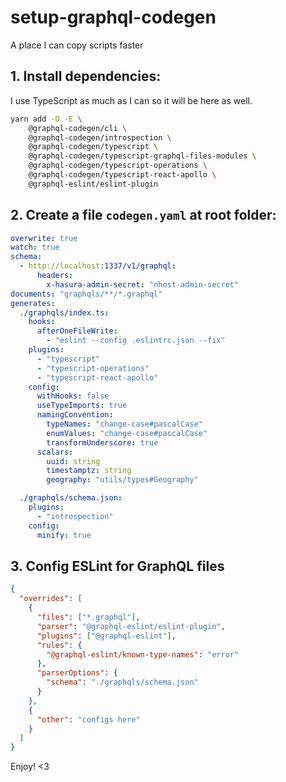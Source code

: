 # setup-graphql-codegen
A place I can copy scripts faster

## 1. Install dependencies:
I use TypeScript as much as I can so it will be here as well.
```bash
yarn add -D -E \
    @graphql-codegen/cli \
    @graphql-codegen/introspection \
    @graphql-codegen/typescript \
    @graphql-codegen/typescript-graphql-files-modules \
    @graphql-codegen/typescript-operations \
    @graphql-codegen/typescript-react-apollo \
    @graphql-eslint/eslint-plugin
```

## 2. Create a file `codegen.yaml` at root folder:
```yaml
overwrite: true
watch: true
schema:
  - http://localhost:1337/v1/graphql:
      headers:
        x-hasura-admin-secret: "nhost-admin-secret"
documents: "graphqls/**/*.graphql"
generates:
  ./graphqls/index.ts:
    hooks:
      afterOneFileWrite:
        - "eslint --config .eslintrc.json --fix"
    plugins:
      - "typescript"
      - "typescript-operations"
      - "typescript-react-apollo"
    config:
      withHooks: false
      useTypeImports: true
      namingConvention:
        typeNames: "change-case#pascalCase"
        enumValues: "change-case#pascalCase"
        transformUnderscore: true
      scalars:
        uuid: string
        timestamptz: string
        geography: "utils/types#Geography"

  ./graphqls/schema.json:
    plugins:
      - "introspection"
    config:
      minify: true
```

## 3. Config ESLint for GraphQL files

```json
{
  "overrides": [
    {
      "files": ["*.graphql"],
      "parser": "@graphql-eslint/eslint-plugin",
      "plugins": ["@graphql-eslint"],
      "rules": {
        "@graphql-eslint/known-type-names": "error"
      },
      "parserOptions": {
        "schema": "./graphqls/schema.json"
      }
    },
    {
      "other": "configs here"
    }
  ]
}
```

Enjoy! <3
